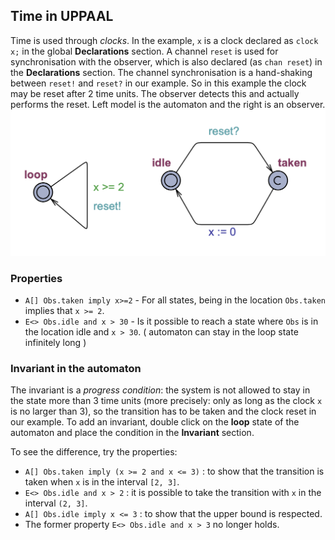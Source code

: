 ## Time in UPPAAL
Time is used through *clocks*. In the example, `x` is a clock declared as `clock x;` in the global **Declarations** section. A channel `reset` is used for synchronisation with the observer, which is also declared (as `chan reset`) in the **Declarations** section. The channel synchronisation is a hand-shaking between `reset!` and `reset?` in our example. So in this example the clock may be reset after 2 time units. The observer detects this and actually performs the reset. Left model is the automaton and the right is an observer.
![](../Images/automaton_with_observer.png)
### Properties
- `A[] Obs.taken imply x>=2` - For all states, being in the location `Obs.taken` implies that `x >= 2`.
- `E<> Obs.idle and x > 30` - Is it possible to reach a state where `Obs` is in the location idle and `x > 30`. ( automaton can stay in the loop state infinitely long )

### Invariant in the automaton
The invariant is a *progress condition*: the system is not allowed to stay in the state more than 3 time units (more precisely: only as long as the clock `x` is no larger than 3), so the transition has to be taken and the clock reset in our example. To add an invariant, double click on the **loop** state of the automaton and place the condition in the **Invariant** section.

To see the difference, try the properties: 
- `A[] Obs.taken imply (x >= 2 and x <= 3)` : to show that the transition is taken when `x` is in the interval `[2, 3]`. 
- `E<> Obs.idle and x > 2` : it is possible to take the transition with `x` in the interval `(2, 3]`. 
- `A[] Obs.idle imply x <= 3` : to show that the upper bound is respected. 
- The former property `E<> Obs.idle and x > 3` no longer holds.


